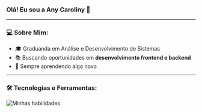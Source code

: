 ### Olá! Eu sou a Any Caroliny 👋

---

### 💻 Sobre Mim:
- 🎓 Graduanda em Análise e Desenvolvimento de Sistemas
- 📚 Buscando oportunidades em **desenvolvimento frontend e backend**
- 🌟 Sempre aprendendo algo novo

---

### 🛠️ Tecnologias e Ferramentas:

<img src="https://skillicons.dev/icons?i=html,css,js,react,nodejs,mysql,git,github,powerbi" alt="Minhas habilidades" />
